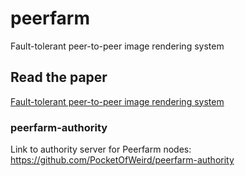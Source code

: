 # peerfarm
Fault-tolerant peer-to-peer image rendering system

## Read the paper
[Fault-tolerant peer-to-peer image rendering system](https://github.com/PocketOfWeird/peerfarm/blob/master/Fault-tolerant%20peer-to-peer%20image%20rendering%20system.pdf)

### peerfarm-authority
Link to authority server for Peerfarm nodes: https://github.com/PocketOfWeird/peerfarm-authority
